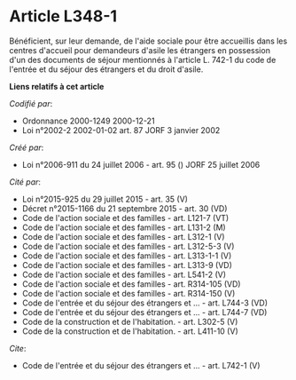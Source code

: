 # Article L348-1

Bénéficient, sur leur demande, de l'aide sociale pour être accueillis dans les centres d'accueil pour demandeurs d'asile les
étrangers en possession d'un des documents de séjour mentionnés à l'article L. 742-1 du code de l'entrée et du séjour des
étrangers et du droit d'asile.

**Liens relatifs à cet article**

_Codifié par_:

  - Ordonnance 2000-1249 2000-12-21
  - Loi n°2002-2 2002-01-02 art. 87 JORF 3 janvier 2002

_Créé par_:

  - Loi n°2006-911 du 24 juillet 2006 - art. 95 () JORF 25 juillet 2006

_Cité par_:

  - Loi n°2015-925 du 29 juillet 2015 - art. 35 (V)
  - Décret n°2015-1166 du 21 septembre 2015 - art. 30 (VD)
  - Code de l'action sociale et des familles - art. L121-7 (VT)
  - Code de l'action sociale et des familles - art. L131-2 (M)
  - Code de l'action sociale et des familles - art. L312-1 (V)
  - Code de l'action sociale et des familles - art. L312-5-3 (V)
  - Code de l'action sociale et des familles - art. L313-1-1 (V)
  - Code de l'action sociale et des familles - art. L313-9 (VD)
  - Code de l'action sociale et des familles - art. L541-2 (V)
  - Code de l'action sociale et des familles - art. R314-105 (VD)
  - Code de l'action sociale et des familles - art. R314-150 (V)
  - Code de l'entrée et du séjour des étrangers et ... - art. L744-3 (VD)
  - Code de l'entrée et du séjour des étrangers et ... - art. L744-7 (VD)
  - Code de la construction et de l'habitation. - art. L302-5 (V)
  - Code de la construction et de l'habitation. - art. L411-10 (V)

_Cite_:

  - Code de l'entrée et du séjour des étrangers et ... - art. L742-1 (V)
